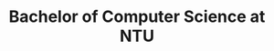 ---
title: Bachelor of Computer Science at NTU
start_month: Jan 2015
end_month: May 2019
tags:
  - Education
summary: Graduated with Bachelor of Computer Science from NTU in the Renaissance Engineering Programme with multiple competition wins and international experiences.
detailPage: 
---